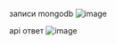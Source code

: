 записи mongodb
![image](https://user-images.githubusercontent.com/71789493/175077964-1ad500b3-478b-4c78-b791-ebbe9380c23f.png)


api ответ
![image](https://user-images.githubusercontent.com/71789493/175078013-ca1e5d08-cb3d-4e2d-9e3e-e2ae39b90daa.png)
